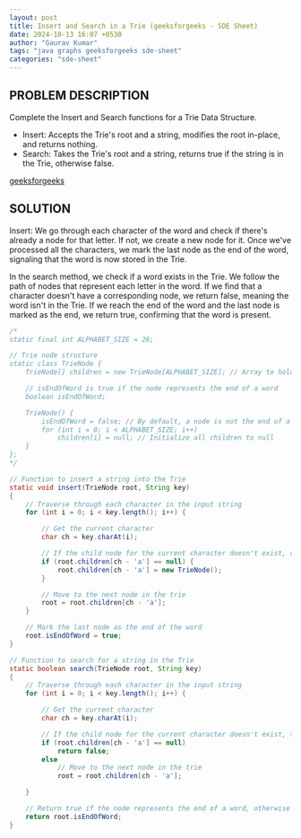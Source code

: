 ```yaml
---
layout: post
title: Insert and Search in a Trie (geeksforgeeks - SDE Sheet)
date: 2024-10-13 16:07 +0530
author: "Gaurav Kumar"
tags: "java graphs geeksforgeeks sde-sheet"
categories: "sde-sheet"
---
```


## PROBLEM DESCRIPTION

Complete the Insert and Search functions for a Trie Data Structure.

- Insert: Accepts the Trie's root and a string, modifies the root in-place, and returns nothing.
- Search: Takes the Trie's root and a string, returns true if the string is in the Trie, otherwise false.

[geeksforgeeks](https://www.geeksforgeeks.org/problems/trie-insert-and-search0651/1?page=9)

## SOLUTION

Insert: We go through each character of the word and check if there's already a node for that letter. If not, we create a new node for it. Once we've processed all the characters, we mark the last node as the end of the word, signaling that the word is now stored in the Trie.

In the search method, we check if a word exists in the Trie. We follow the path of nodes that represent each letter in the word. If we find that a character doesn't have a corresponding node, we return false, meaning the word isn't in the Trie. If we reach the end of the word and the last node is marked as the end, we return true, confirming that the word is present.

```java
/*
static final int ALPHABET_SIZE = 26;

// Trie node structure
static class TrieNode {
    TrieNode[] children = new TrieNode[ALPHABET_SIZE]; // Array to hold references to child nodes (26 for each alphabet letter)

    // isEndOfWord is true if the node represents the end of a word
    boolean isEndOfWord;

    TrieNode() {
        isEndOfWord = false; // By default, a node is not the end of a word
        for (int i = 0; i < ALPHABET_SIZE; i++)
            children[i] = null; // Initialize all children to null
    }
};
*/

// Function to insert a string into the Trie
static void insert(TrieNode root, String key)
{
    // Traverse through each character in the input string
    for (int i = 0; i < key.length(); i++) {

        // Get the current character
        char ch = key.charAt(i);

        // If the child node for the current character doesn't exist, create it
        if (root.children[ch - 'a'] == null) {
            root.children[ch - 'a'] = new TrieNode();
        }

        // Move to the next node in the trie
        root = root.children[ch - 'a'];
    }

    // Mark the last node as the end of the word
    root.isEndOfWord = true;
}

// Function to search for a string in the Trie
static boolean search(TrieNode root, String key)
{
    // Traverse through each character in the input string
    for (int i = 0; i < key.length(); i++) {

        // Get the current character
        char ch = key.charAt(i);

        // If the child node for the current character doesn't exist, the word is not in the trie
        if (root.children[ch - 'a'] == null)
            return false;
        else
            // Move to the next node in the trie
            root = root.children[ch - 'a'];

    }

    // Return true if the node represents the end of a word, otherwise false
    return root.isEndOfWord;
}
```
